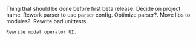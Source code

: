 Thing that should be done before first beta release:
	Decide on project name.
	Rework parser to use parser config.
	Optimize parser?.
	Move libs to modules?.
	Rewrite bad unittests.

	Rewrite modal operator UI.
